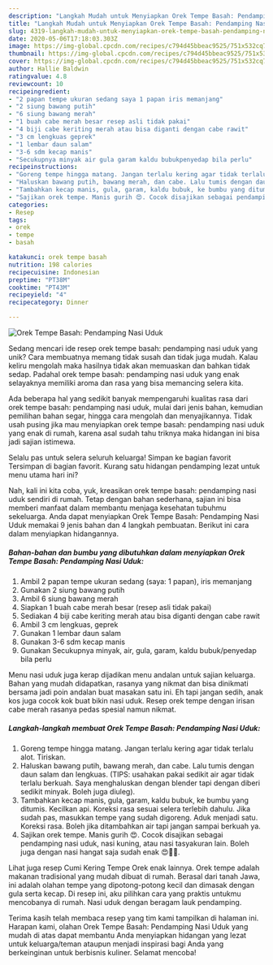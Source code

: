 ```yaml
---
description: "Langkah Mudah untuk Menyiapkan Orek Tempe Basah: Pendamping Nasi Uduk, Bikin Ngiler"
title: "Langkah Mudah untuk Menyiapkan Orek Tempe Basah: Pendamping Nasi Uduk, Bikin Ngiler"
slug: 4319-langkah-mudah-untuk-menyiapkan-orek-tempe-basah-pendamping-nasi-uduk-bikin-ngiler
date: 2020-05-06T17:18:03.303Z
image: https://img-global.cpcdn.com/recipes/c794d45bbeac9525/751x532cq70/orek-tempe-basah-pendamping-nasi-uduk-foto-resep-utama.jpg
thumbnail: https://img-global.cpcdn.com/recipes/c794d45bbeac9525/751x532cq70/orek-tempe-basah-pendamping-nasi-uduk-foto-resep-utama.jpg
cover: https://img-global.cpcdn.com/recipes/c794d45bbeac9525/751x532cq70/orek-tempe-basah-pendamping-nasi-uduk-foto-resep-utama.jpg
author: Hallie Baldwin
ratingvalue: 4.8
reviewcount: 10
recipeingredient:
- "2 papan tempe ukuran sedang saya 1 papan iris memanjang"
- "2 siung bawang putih"
- "6 siung bawang merah"
- "1 buah cabe merah besar resep asli tidak pakai"
- "4 biji cabe keriting merah atau bisa diganti dengan cabe rawit"
- "3 cm lengkuas geprek"
- "1 lembar daun salam"
- "3-6 sdm kecap manis"
- "Secukupnya minyak air gula garam kaldu bubukpenyedap bila perlu"
recipeinstructions:
- "Goreng tempe hingga matang. Jangan terlalu kering agar tidak terlalu alot. Tiriskan."
- "Haluskan bawang putih, bawang merah, dan cabe. Lalu tumis dengan daun salam dan lengkuas. (TIPS: usahakan pakai sedikit air agar tidak terlalu berkuah. Saya menghaluskan dengan blender tapi dengan diberi sedikit minyak. Boleh juga diuleg)."
- "Tambahkan kecap manis, gula, garam, kaldu bubuk, ke bumbu yang ditumis. Kecilkan api. Koreksi rasa sesuai selera terlebih dahulu. Jika sudah pas, masukkan tempe yang sudah digoreng. Aduk menjadi satu. Koreksi rasa. Boleh jika ditambahkan air tapi jangan sampai berkuah ya."
- "Sajikan orek tempe. Manis gurih 😍. Cocok disajikan sebagai pendamping nasi uduk, nasi kuning, atau nasi tasyakuran lain. Boleh juga dengan nasi hangat saja sudah enak 😍👍🏻."
categories:
- Resep
tags:
- orek
- tempe
- basah

katakunci: orek tempe basah 
nutrition: 198 calories
recipecuisine: Indonesian
preptime: "PT38M"
cooktime: "PT43M"
recipeyield: "4"
recipecategory: Dinner

---
```



![Orek Tempe Basah: Pendamping Nasi Uduk](https://img-global.cpcdn.com/recipes/c794d45bbeac9525/751x532cq70/orek-tempe-basah-pendamping-nasi-uduk-foto-resep-utama.jpg)

Sedang mencari ide resep orek tempe basah: pendamping nasi uduk yang unik? Cara membuatnya memang tidak susah dan tidak juga mudah. Kalau keliru mengolah maka hasilnya tidak akan memuaskan dan bahkan tidak sedap. Padahal orek tempe basah: pendamping nasi uduk yang enak selayaknya memiliki aroma dan rasa yang bisa memancing selera kita.

Ada beberapa hal yang sedikit banyak mempengaruhi kualitas rasa dari orek tempe basah: pendamping nasi uduk, mulai dari jenis bahan, kemudian pemilihan bahan segar, hingga cara mengolah dan menyajikannya. Tidak usah pusing jika mau menyiapkan orek tempe basah: pendamping nasi uduk yang enak di rumah, karena asal sudah tahu triknya maka hidangan ini bisa jadi sajian istimewa.

Selalu pas untuk selera seluruh keluarga! Simpan ke bagian favorit Tersimpan di bagian favorit. Kurang satu hidangan pendamping lezat untuk menu utama hari ini?


Nah, kali ini kita coba, yuk, kreasikan orek tempe basah: pendamping nasi uduk sendiri di rumah. Tetap dengan bahan sederhana, sajian ini bisa memberi manfaat dalam membantu menjaga kesehatan tubuhmu sekeluarga. Anda dapat menyiapkan Orek Tempe Basah: Pendamping Nasi Uduk memakai 9 jenis bahan dan 4 langkah pembuatan. Berikut ini cara dalam menyiapkan hidangannya.

<!--inarticleads1-->

##### Bahan-bahan dan bumbu yang dibutuhkan dalam menyiapkan Orek Tempe Basah: Pendamping Nasi Uduk:

1. Ambil 2 papan tempe ukuran sedang (saya: 1 papan), iris memanjang
1. Gunakan 2 siung bawang putih
1. Ambil 6 siung bawang merah
1. Siapkan 1 buah cabe merah besar (resep asli tidak pakai)
1. Sediakan 4 biji cabe keriting merah atau bisa diganti dengan cabe rawit
1. Ambil 3 cm lengkuas, geprek
1. Gunakan 1 lembar daun salam
1. Gunakan 3-6 sdm kecap manis
1. Gunakan Secukupnya minyak, air, gula, garam, kaldu bubuk/penyedap bila perlu


Menu nasi uduk juga kerap dijadikan menu andalan untuk sajian keluarga. Bahan yang mudah didapatkan, rasanya yang nikmat dan bisa dinikmati bersama jadi poin andalan buat masakan satu ini. Eh tapi jangan sedih, anak kos juga cocok kok buat bikin nasi uduk. Resep orek tempe dengan irisan cabe merah rasanya pedas spesial namun nikmat. 

<!--inarticleads2-->

##### Langkah-langkah membuat Orek Tempe Basah: Pendamping Nasi Uduk:

1. Goreng tempe hingga matang. Jangan terlalu kering agar tidak terlalu alot. Tiriskan.
1. Haluskan bawang putih, bawang merah, dan cabe. Lalu tumis dengan daun salam dan lengkuas. (TIPS: usahakan pakai sedikit air agar tidak terlalu berkuah. Saya menghaluskan dengan blender tapi dengan diberi sedikit minyak. Boleh juga diuleg).
1. Tambahkan kecap manis, gula, garam, kaldu bubuk, ke bumbu yang ditumis. Kecilkan api. Koreksi rasa sesuai selera terlebih dahulu. Jika sudah pas, masukkan tempe yang sudah digoreng. Aduk menjadi satu. Koreksi rasa. Boleh jika ditambahkan air tapi jangan sampai berkuah ya.
1. Sajikan orek tempe. Manis gurih 😍. Cocok disajikan sebagai pendamping nasi uduk, nasi kuning, atau nasi tasyakuran lain. Boleh juga dengan nasi hangat saja sudah enak 😍👍🏻.


Lihat juga resep Cumi Kering Tempe Orek enak lainnya. Orek tempe adalah makanan tradisional yang mudah dibuat di rumah. Berasal dari tanah Jawa, ini adalah olahan tempe yang dipotong-potong kecil dan dimasak dengan gula serta kecap. Di resep ini, aku pilihkan cara yang praktis untukmu mencobanya di rumah. Nasi uduk dengan beragam lauk pendamping. 

Terima kasih telah membaca resep yang tim kami tampilkan di halaman ini. Harapan kami, olahan Orek Tempe Basah: Pendamping Nasi Uduk yang mudah di atas dapat membantu Anda menyiapkan hidangan yang lezat untuk keluarga/teman ataupun menjadi inspirasi bagi Anda yang berkeinginan untuk berbisnis kuliner. Selamat mencoba!
